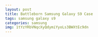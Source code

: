```yaml
---
layout: post
title: Battleborn Samsung Galaxy S9 Case
tags: samsung galaxy s9
categories: samsung
img: 1tYzYRbVNqcXyQdymiYyoLs3BWXtEc9dn
---
```

